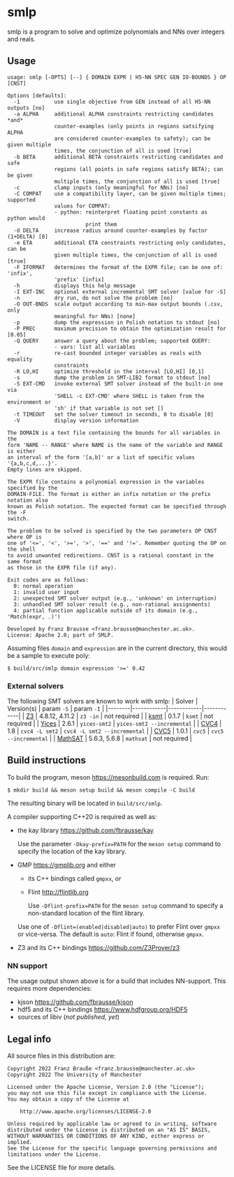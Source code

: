 # smlp

smlp is a program to solve and optimize polynomials and NNs over integers and reals.

## Usage

```
usage: smlp [-OPTS] [--] { DOMAIN EXPR | H5-NN SPEC GEN IO-BOUNDS } OP [CNST]

Options [defaults]:
  -1           use single objective from GEN instead of all H5-NN outputs [no]
  -a ALPHA     additional ALPHA constraints restricting candidates *and*
               counter-examples (only points in regions satsifying ALPHA
               are considered counter-examples to safety); can be given multiple
               times, the conjunction of all is used [true]
  -b BETA      additional BETA constraints restricting candidates and safe
               regions (all points in safe regions satisfy BETA); can be given
               multiple times, the conjunction of all is used [true]
  -c           clamp inputs (only meaningful for NNs) [no]
  -C COMPAT    use a compatibility layer, can be given multiple times; supported
               values for COMPAT:
               - python: reinterpret floating point constants as python would
                         print them
  -d DELTA     increase radius around counter-examples by factor (1+DELTA) [0]
  -e ETA       additional ETA constraints restricting only candidates, can be
               given multiple times, the conjunction of all is used [true]
  -F IFORMAT   determines the format of the EXPR file; can be one of: 'infix',
               'prefix' [infix]
  -h           displays this help message
  -I EXT-INC   optional external incremental SMT solver [value for -S]
  -n           dry run, do not solve the problem [no]
  -O OUT-BNDS  scale output according to min-max output bounds (.csv, only
               meaningful for NNs) [none]
  -p           dump the expression in Polish notation to stdout [no]
  -P PREC      maximum precision to obtain the optimization result for [0.05]
  -Q QUERY     answer a query about the problem; supported QUERY:
               - vars: list all variables
  -r           re-cast bounded integer variables as reals with equality
               constraints
  -R LO,HI     optimize threshold in the interval [LO,HI] [0,1]
  -s           dump the problem in SMT-LIB2 format to stdout [no]
  -S EXT-CMD   invoke external SMT solver instead of the built-in one via
               'SHELL -c EXT-CMD' where SHELL is taken from the environment or
               'sh' if that variable is not set []
  -t TIMEOUT   set the solver timeout in seconds, 0 to disable [0]
  -V           display version information

The DOMAIN is a text file containing the bounds for all variables in the
form 'NAME -- RANGE' where NAME is the name of the variable and RANGE is either
an interval of the form '[a,b]' or a list of specific values '{a,b,c,d,...}'.
Empty lines are skipped.

The EXPR file contains a polynomial expression in the variables specified by the
DOMAIN-FILE. The format is either an infix notation or the prefix notation also
known as Polish notation. The expected format can be specified through the -F
switch.

The problem to be solved is specified by the two parameters OP CNST where OP is
one of '<=', '<', '>=', '>', '==' and '!='. Remember quoting the OP on the shell
to avoid unwanted redirections. CNST is a rational constant in the same format
as those in the EXPR file (if any).

Exit codes are as follows:
  0: normal operation
  1: invalid user input
  2: unexpected SMT solver output (e.g., 'unknown' on interruption)
  3: unhandled SMT solver result (e.g., non-rational assignments)
  4: partial function applicable outside of its domain (e.g., 'Match(expr, .)')

Developed by Franz Brausse <franz.brausse@manchester.ac.uk>.
License: Apache 2.0; part of SMLP.
```

Assuming files `domain` and `expression` are in the current directory, this would
be a sample to execute poly:

	$ build/src/smlp domain expression '>=' 0.42

### External solvers

The following SMT solvers are known to work with smlp:
| Solver | Version(s) | param `-S` | param `-I` |
|--------|------------|------------|------------|
| [Z3](https://github.com/Z3Prover/z3) | 4.8.12, 4.11.2 | `z3 -in` | not required |
| [ksmt](http://informatik.uni-trier.de/~brausse/ksmt) | 0.1.7 | `ksmt` | not required |
| [Yices](http://yices.csl.sri.com) | 2.6.1 | `yices-smt2` | `yices-smt2 --incremental` |
| [CVC4](https://cvc4.github.io) | 1.8 | `cvc4 -L smt2` | `cvc4 -L smt2 --incremental` |
| [CVC5](https://cvc5.github.io) | 1.0.1 | `cvc5` | `cvc5 --incremental` |
| [MathSAT](https://mathsat.fbk.eu) | 5.6.3, 5.6.8 | `mathsat` | not required |

## Build instructions

To build the program, meson <https://mesonbuild.com> is required.
Run:

	$ mkdir build && meson setup build && meson compile -C build

The resulting binary will be located in `build/src/smlp`.

A compiler supporting C++20 is required as well as:

- the kay library <https://github.com/fbrausse/kay>

  Use the parameter `-Dkay-prefix=PATH` for the `meson setup` command to
  specify the location of the kay library.
- GMP <https://gmplib.org> and either
  - its C++ bindings called `gmpxx`, or
  - Flint <http://flintlib.org>

    Use `-Dflint-prefix=PATH` for the `meson setup` command to specify a
    non-standard location of the flint library.

  Use one of `-Dflint=(enabled|disabled|auto)` to prefer Flint over `gmpxx`
  or vice-versa. The default is `auto`: Flint if found, otherwise `gmpxx`.
- Z3 and its C++ bindings <https://github.com/Z3Prover/z3>

### NN support

The usage output shown above is for a build that includes NN-support. This
requires more dependencies:

- kjson <https://github.com/fbrausse/kjson>
- hdf5 and its C++ bindings <https://www.hdfgroup.org/HDF5>
- sources of libiv (*not published, yet*)

## Legal info

All source files in this distribution are:
```
Copyright 2022 Franz Brauße <franz.brausse@manchester.ac.uk>
Copyright 2022 The University of Manchester

Licensed under the Apache License, Version 2.0 (the "License");
you may not use this file except in compliance with the License.
You may obtain a copy of the License at

	http://www.apache.org/licenses/LICENSE-2.0

Unless required by applicable law or agreed to in writing, software
distributed under the License is distributed on an "AS IS" BASIS,
WITHOUT WARRANTIES OR CONDITIONS OF ANY KIND, either express or implied.
See the License for the specific language governing permissions and
limitations under the License.
```
See the LICENSE file for more details.
